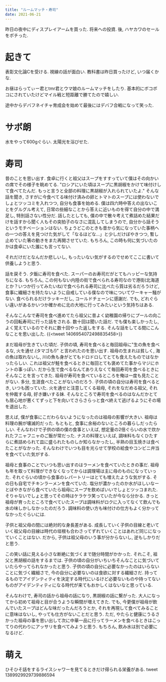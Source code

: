 ```yaml
---
title: "ルームマッチ・寿司"
date: 2021-06-21
---
```


昨日の夜中にディスプレイアームを買った. 将来への投資. 後, ハヤカワのセールをポチった.

# 起きて
表彰文化論Cを受ける. 視線の話が面白い. 教科書は昨日買ったけど, いつ届くかな.

お昼はらってぃー君とtmr君とウマ娘のルームマッチをしたり. 基本的にボコボコにされていたけどマイル戦と短距離で勝てたので嬉しい.

途中からデバフネイチャ育成会を始めて最後にはデバフ合戦になって笑った.

# サボ朗
水をやって600gぐらい. 太陽光を浴びせた.
# 寿司
昔のことを思い出す. 食卓に行くと祖父はスープをすすっていて僕はその向かいの席でその様子を眺めてる. "ロシアにいた頃はスープに黒胡椒をかけて味付けして食べてたんだ. もっと言うと全部の料理に黒胡椒が入れられていたよ." そんな話を聞き, さすがに今食べてる味付け済みの卵とトマトのスープには使わないでしょとツッコミを入れつつ, 自分も食事を始める. 僕は四六時中答えの出ないことをグルグル考えて, 日常の些細なことから答えに近いものを得て自分の中で満足し, 特別話さない性分だ. 話したとしても, 僕の中で散々考えて煮詰めた結果だけを話すから聞く人もその突拍子のなさに混乱してしまうので, 自分から話そうというモチベーションはない.
ちょうどこのときも昔から気になっていた事柄への一つの答えを見つけた気がして「なるほどな...」と少しだけぼやきつつ, 暫し止めていた箸の動きをまた再開させていた. もちろん, この時も何に気づいたのかは食卓にいた誰にも言ってない.

それだけだとなんだか悲しいし, もったいない気がするのでせめてここに書いて供養しようと思う. 


話を戻そう. 夕飯に寿司を食べた. スーパーのお寿司だがとてもハッピーな気持ちになる. もちろん, この何もない内陸の街で食べられる寿司なので港街(北海道とか？いつか行ってみたいね)で食べられる寿司に比べたら質は劣るだろうけど, 食事に繊細さを持たないように自戒している僕なので味についてワーキャー騒がない. 食べられるだけラッキーだし, コールドチェーンに感謝だ. でも, どれぐらい違いがあるかいつか確かめに北の大地に行ってみたいという気持ちはある.

そんなこんなで寿司を食べ進めてたら祖父に昔よく幼稚園の帰りにプールの向こうの回転寿司に行った話をされる. 数十回は聞いた話だ. でも僕も楽しかったし, よく覚えているのでそれに数十回やった返しをする. そんな話をしてる間にこんなことを思い出した.
{{<tweet 1406954072498835458>}}

まだ祖母が生きていた頃だ. 子供の頃, 寿司を食べると毎回祖母に"生の魚を食べるな, 火を通せ.(タマゴも!)" と言われたのを思い出す. 祖母の生まれは貧しく, 海の魚は取れないし, 川の魚も身がとてもドロドロしてとても食えたものではなかったらしい. これは祖父が鮭を食べるときに毎回とても褒めてた事からマジにホントの事っぽい. だから生で食べるなんてありえなくて毎回寿司を食べるときにそんなことを言ってきた. 祖母が寿司を食べているところを俺は一度も見たことがない. 多分, 生涯食べたことがないのだろう.
子供の頃の自分は寿司を食べるとき, いつも困っていた. 火を通せと注意してくる祖母, それをなだめる祖父, それを仲裁する母, 好き嫌いする妹. そんなところで寿司を食べるのはなんだかとても居心地が悪くてずっと下を向いてさらさらっと食べ終えて逃げるようにその場を退出した.

思えば, 僕が食事にこだわらないようになったのは祖母の影響が大きい. 祖母は料理の腕が壊滅的だった. もともと, 食事に余裕のないところの暮らしだったらしい. そんなわけで子供の頃の僕の食事といえば, 想定量の2倍ぐらいの水で炊かれたフニャフニャのご飯が常だった. ナスの料理といえば, 調味料もなくひたすらに煮詰められて皿に盛られたものしか知らなかったし, 半熟の目玉焼きは食べたことがなかった. そんなわけでいつも目を光らせて学校の給食やコンビニ弁当を食べていた気がする.

祖母と食事のことでいつも思い出すのはラーメンを食べていたときの事だ. 祖母も年を取って料理ができなくなってからは調理場は主に母のものになっていった. それぐらいの頃から食事のレパートリーはとても増えたような気がする. その日も自宅でチキンラーメンを食べていた. 塩分が濃かったのか水がほしいなーとぼやきながら食べていたら祖母にスープを飲めばいいでしょとツッコまれた. そりゃないでしょと思ってその時はケラケラ笑っていたが今なら分かる. きっと祖母が育ったところで食べていたスープは調味料がロクに入ってなくて飲んでも水の味しかしなかったのだろう. 調味料の使い方も味付けの仕方もよく分かってなかったぐらいには.

子供と祖父母の間には絶対的な身長差がある. 成長していく子供の目線と老いていく祖父母の目線は時代の垣根も合わさってずれていくことはあれど同じになっていくことはない. だから, 子供は祖父母のいう事が分からないし, 逆もしかりだと思う.

この笑い話に見える小さな断絶に気づくまで随分時間がかかった. それこそ, 祖父と黒胡椒の話をするまでは. 子供の頃の自分がいちいちそんなことに気づいていたらやってられなかったと思う. 子供の頃の自分に必要なかったのはいらないことに気づく繊細さで, 今の自分に必要ないのは食欲に対する繊細さだ. 持ってるものでアイデンティティを決定する時代にいるけど必要ないものや持ってないものがアイデンティティになる時代が来てもおかしくはないなと思っている.

そんなわけで, 寿司の話から祖母の話になり, 黒胡椒の話に繋がった. 大人になってから初めて祖母と目が合うような瞬間が増えてきた. でも, 今更僕が祖母が飲んでいたスープはどんな味だったんだろうとか, それを再現して食べてみることに意味はないし, やっても仕方がないことだと思う. ただ, やたらと健康にうるさかった祖母の事を思い出して次に中華一品に行ってラーメンを食べるときはこってりの代わりにアッサリを食べてみようと思う. もちろん, 飲み水は別で必要になるけど.

# 萌え
ひそひそ話をするライスシャワーを見てるときだけ得られる栄養がある.
tweet 1389929929739886594